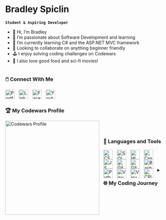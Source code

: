 # Bradley Spiclin

**`Student & Aspiring Developer`**

- 👋 Hi, I’m Bradley
- 👀 I’m passionate about Software Development and learning
- 🌱 I’m currently learning C# and the ASP.NET MVC framework
- 💞️ Looking to collaborate on anything beginner friendly
- 🕹️ I enjoy solving coding challenges on Codewars
- 🍔 I also love good food and sci-fi movies!

#
<h3>🖱️ Connect With Me</h3>
<a href="https://www.linkedin.com/in/bradley-spiclin/">
  <img align="left" width="30px" src="https://i.imgur.com/zgGbYXf.png" alt="Portfolio Site" style="padding-right:10px;">
</a>
<a href="https://www.linkedin.com/in/bradley-spiclin/">
  <img align="left" width="30px" src="https://cdn.jsdelivr.net/gh/devicons/devicon/icons/linkedin/linkedin-original.svg" alt="LinkedIn Profile" style="padding-right:10px;">
</a>
<a href="https://www.facebook.com/bradley.spiclin">
  <img align="left" width="30px" src="https://cdn.jsdelivr.net/gh/devicons/devicon/icons/facebook/facebook-original.svg" alt="Facebook Profile" style="padding-right:10px;">
</a>
<a href="https://www.youtube.com/@bradleyspiclin9575">
  <img align="left" width="30px" src="https://i.imgur.com/M1T6Uh9.png" alt="Youtube Profile" style="padding-right:10px;">
</a>
<br />

#
<h3>🏆 My Codewars Profile</h3>
<a href="https://www.codewars.com/users/Larsa">
  <img align="left" width="300px" src="https://www.codewars.com/users/Larsa/badges/large" alt="Codewars Profile" style="padding-right:10px;">
</a>
<br />

#
<h3>🧰 Languages and Tools</h3>
<img align="left" alt="CSharp" width="30px" src="https://cdn.jsdelivr.net/gh/devicons/devicon/icons/csharp/csharp-original.svg" style="padding-right:10px;"/>
<img align="left" alt="SQL" width="30px" src="https://cdn.jsdelivr.net/gh/devicons/devicon/icons/mysql/mysql-original.svg" style="padding-right:10px;"/>
<img align="left" alt="Html" width="30px" src="https://cdn.jsdelivr.net/gh/devicons/devicon/icons/html5/html5-original.svg" style="padding-right:10px;"/>
<img align="left" alt="Css" width="30px" src="https://cdn.jsdelivr.net/gh/devicons/devicon/icons/css3/css3-original.svg" style="padding-right:10px;"/>
<img align="left" alt="JS" width="30px" src="https://cdn.jsdelivr.net/gh/devicons/devicon/icons/javascript/javascript-original.svg" style="padding-right:10px;"/>
<img align="left" alt="Git" width="30px" src="https://cdn.jsdelivr.net/gh/devicons/devicon/icons/git/git-original.svg" style="padding-right:10px;"/>
<img align="left" alt="GitHub" width="30px" src="https://cdn.jsdelivr.net/gh/devicons/devicon/icons/github/github-original.svg" style="padding-right:10px;"/>
<img align="left" alt="Bash" width="30px" src="https://cdn.jsdelivr.net/gh/devicons/devicon/icons/bash/bash-original.svg" style="padding-right:10px;"/>
<br />
<img align="left" alt="Python" width="30px" src="https://cdn.jsdelivr.net/gh/devicons/devicon/icons/python/python-original.svg" style="padding-right:10px;"/>
<img align="left" alt="Visual Studio" width="30px" src="https://cdn.jsdelivr.net/gh/devicons/devicon/icons/visualstudio/visualstudio-plain.svg" style="padding-right:10px;"/>
<img align="left" alt="Visual Studio Code" width="30px" src="https://cdn.jsdelivr.net/gh/devicons/devicon/icons/vscode/vscode-original.svg" style="padding-right:10px;"/>
<img align="left" alt="CPlusPlus" width="30px" src="https://cdn.jsdelivr.net/gh/devicons/devicon/icons/cplusplus/cplusplus-original.svg" style="padding-right:10px;"/>


#
<details>
  <summary><h3>🌐 My Coding Journey</h3></summary>
  I’ve always had a keen interest in computer programs ever since I spent countless hours playing classic video games on an Apple IIe (frogger, Piccadilly Pair and Carmen Sandiego – just to name a few). A developer friend of mine suggested that if I wanted to get into coding then perhaps building some video games might be a good place to start. I took this advice and completed some courses using Unreal Engine and developed a very basic (I was proud at the time!) maze game. I continued to invest in learning game development until I began to realize that I really loved reading and writing code and decided to pursue a career in Software Development.<br /><br />My first introduction to coding was at TAFE where I was thrown straight into C# Windows console and form applications where I gained many of the fundamental skills I possess today. I’m currently a 2nd year IT student at Deakin University, building on my technical skills and knowledge to realize my dream of becoming a Software Developer. 


